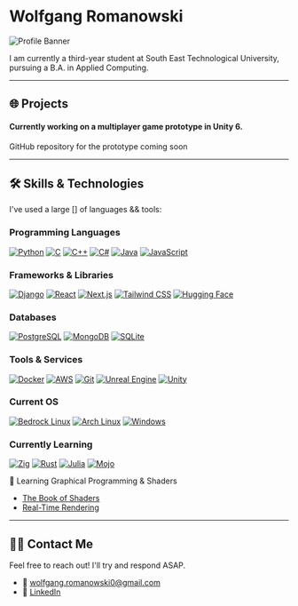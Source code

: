 # Wolfgang Romanowski

![Profile Banner](https://upload.wikimedia.org/wikipedia/commons/5/5b/Vinca_minor_Nashville.jpg)

I am currently a third-year student at South East Technological University, pursuing a B.A. in Applied Computing.

---

## 🌐 Projects

#### Currently working on a multiplayer game prototype in Unity 6.
GitHub repository for the prototype coming soon

---

## 🛠 Skills & Technologies

I've used a large [] of languages && tools:

### Programming Languages

[![Python](https://img.shields.io/badge/Python-3776AB?style=for-the-badge&logo=python&logoColor=white)](https://www.python.org)
[![C](https://img.shields.io/badge/C-00599C?style=for-the-badge&logo=c&logoColor=white)](https://en.wikipedia.org/wiki/C_(programming_language))
[![C++](https://img.shields.io/badge/C++-00599C?style=for-the-badge&logo=cplusplus&logoColor=white)](https://isocpp.org)
[![C#](https://img.shields.io/badge/C%23-239120?style=for-the-badge&logo=csharp&logoColor=white)](https://learn.microsoft.com/en-us/dotnet/csharp/)
[![Java](https://img.shields.io/badge/Java-007396?style=for-the-badge&logo=java&logoColor=white)](https://www.java.com)
[![JavaScript](https://img.shields.io/badge/JavaScript-F7DF1E?style=for-the-badge&logo=javascript&logoColor=black)](https://developer.mozilla.org/en-US/docs/Web/JavaScript)

### Frameworks & Libraries

[![Django](https://img.shields.io/badge/Django-092E20?style=for-the-badge&logo=django&logoColor=white)](https://www.djangoproject.com)
[![React](https://img.shields.io/badge/React-61DAFB?style=for-the-badge&logo=react&logoColor=black)](https://reactjs.org)
[![Next.js](https://img.shields.io/badge/Next.js-000000?style=for-the-badge&logo=nextdotjs&logoColor=white)](https://nextjs.org)
[![Tailwind CSS](https://img.shields.io/badge/Tailwind_CSS-38B2AC?style=for-the-badge&logo=tailwind-css&logoColor=white)](https://tailwindcss.com)
[![Hugging Face](https://img.shields.io/badge/Hugging_Face-FF5733?style=for-the-badge&logo=huggingface&logoColor=white)](https://huggingface.co)

### Databases

[![PostgreSQL](https://img.shields.io/badge/PostgreSQL-316192?style=for-the-badge&logo=postgresql&logoColor=white)](https://www.postgresql.org)
[![MongoDB](https://img.shields.io/badge/MongoDB-47A248?style=for-the-badge&logo=mongodb&logoColor=white)](https://www.mongodb.com)
[![SQLite](https://img.shields.io/badge/SQLite-003B57?style=for-the-badge&logo=sqlite&logoColor=white)](https://www.sqlite.org)

### Tools & Services

[![Docker](https://img.shields.io/badge/Docker-2496ED?style=for-the-badge&logo=docker&logoColor=white)](https://www.docker.com)
[![AWS](https://img.shields.io/badge/AWS-232F3E?style=for-the-badge&logo=amazonaws&logoColor=white)](https://aws.amazon.com)
[![Git](https://img.shields.io/badge/Git-F05032?style=for-the-badge&logo=git&logoColor=white)](https://git-scm.com)
[![Unreal Engine](https://img.shields.io/badge/Unreal_Engine-0E1128?style=for-the-badge&logo=unreal-engine&logoColor=white)](https://www.unrealengine.com)
[![Unity](https://img.shields.io/badge/Unity-000000?style=for-the-badge&logo=unity&logoColor=white)](https://unity.com)

### Current OS

[![Bedrock Linux](https://img.shields.io/badge/Bedrock_Linux-000000?style=for-the-badge&logo=linux&logoColor=white)](https://bedrocklinux.org)
[![Arch Linux](https://img.shields.io/badge/Arch_Linux-1793D1?style=for-the-badge&logo=archlinux&logoColor=white)](https://archlinux.org)
[![Windows](https://img.shields.io/badge/Windows-0078D6?style=for-the-badge&logo=windows&logoColor=white)](https://www.microsoft.com/windows)

### Currently Learning

[![Zig](https://img.shields.io/badge/Zig-F7A41D?style=for-the-badge&logo=zig&logoColor=white)](https://ziglang.org)
[![Rust](https://img.shields.io/badge/Rust-000000?style=for-the-badge&logo=rust&logoColor=white)](https://www.rust-lang.org)
[![Julia](https://img.shields.io/badge/Julia-9558B2?style=for-the-badge&logo=julia&logoColor=white)](https://julialang.org)
[![Mojo](https://img.shields.io/badge/Mojo-E8710A?style=for-the-badge&logo=mojo&logoColor=white)](https://www.modular.com/mojo)

🎨 Learning Graphical Programming & Shaders

- [The Book of Shaders](https://thebookofshaders.com) 
- [Real-Time Rendering](https://www.amazon.com/Real-Time-Rendering-Fourth-Tomas-Akenine-M%C3%B6ller/dp/1138627003)

---

## 🧑‍💻 Contact Me

Feel free to reach out! I'll try and respond ASAP.

- 📧 wolfgang.romanowski0@gmail.com
- 💼 [LinkedIn](https://www.linkedin.com/in/wolfgang-romanowski-1052a52b6/)
